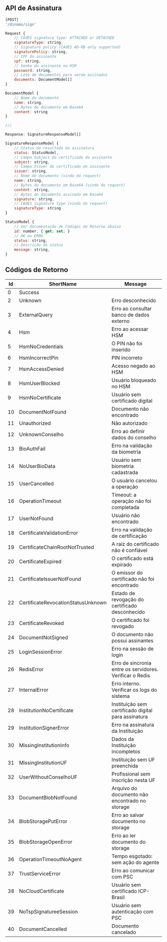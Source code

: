 ﻿## API de Assinatura

```js
[POST]
'/dinamo/sign'

Request {
	// CAdES signature type: ATTACHED or DETACHED
	signatureType: string,
	// Signature policy (CAdES AD-RB only supported) 
	signaturePolicy: string,
	// CPF do assinante
	cpf: string,
	// Senha do assinante no HSM
	password: string,
	// Lote de documentos para serem assinados
	documents: DocumentModel[]
}

DocumentModel {
	// Nome do documento
	name: string,
	// Bytes do documento em Base64
	content: string
}

///

Response: SignatureResponseModel[]

SignatureResponseModel {
	// Status do resultado da assinatura
	status: StatusModel,
	// Campo Subject do certificado do assinante
	subject: string,
	// Campo Issuer do certificado do assinante
	issuer: string,
	// Nome do documento (vindo do request)
	name: string,
	// Bytes do documento em Base64 (vindo do request)
	content: string,
	// Bytes do documento assinado em Base64
	signature: string,
	// CAdES signature type (vindo do request)
	signatureType: string
}

StatusModel {
	// Ver documentação de Códigos de Retorno abaixo
	id: number, { get; set; }
	// OK ou ERRO
	status: string,
	// Descrição do status
	message: string,
}
```

## Códigos de Retorno

| Id | ShortName | Message
|--|--|--|
|  0 | Success  |
|  2 | Unknown | Erro desconhecido
|  3 | ExternalQuery | Erro ao consultar banco de dados externo
|  4 | Hsm | Erro ao acessar HSM
|  5 | HsmNoCredentials | O PIN não foi inserido
|  6 | HsmIncorrectPin | PIN incorreto
|  7 | HsmAccessDenied | Acesso negado ao HSM
|  8 | HsmUserBlocked | Usuário bloqueado no HSM
|  9 | HsmNoCertificate | Usuário sem certificado digital
| 10 | DocumentNotFound | Documento não encontrado
| 11 | Unauthorized | Não autorizado
| 12 | UnknownConselho | Erro ao definir dados do conselho
| 13 | BioAuthFail | Erro na validação da biometria
| 14 | NoUserBioData | Usuário sem biometria cadastrada
| 15 | UserCancelled | O usuário cancelou a operação
| 16 | OperationTimeout | Timeout: a operação não foi completada
| 17 | UserNotFound | Usuário não encontrado
| 18 | CertificateValidationError | Erro na validação de certificação
| 19 | CertificateChainRootNotTrusted | A raiz do certificado não é confiável
| 20 | CertificateExpired | O certificado está expirado
| 21 | CertificateIssuerNotFound | O emissor do certificado não foi encontrado
| 22 | CertificateRevocationStatusUnknown | Estado de revogação do certificado desconhecido
| 23 | CertificateRevoked | O certificado foi revogado
| 24 | DocumentNotSigned | O documento não possui assinantes
| 25 | LoginSessionError | Erro na sessão de login
| 26 | RedisError | Erro de sincronia entre os servidores. Verificar o Redis
| 27 | InternalError | Erro interno. Verificar os logs do sistema
| 28 | InstitutionNoCertificate | Instituição sem certificado digital para assinatura
| 29 | InstitutionSignerError | Erro na assinatura da Instituição
| 30 | MissingInstitutionInfo | Dados da Instituição incompletos
| 31 | MissingInstitutionUF | Instituição sem UF preenchida
| 32 | UserWithoutConselhoUF | Profissional sem inscrição nesta UF
| 33 | DocumentBlobNotFound | Arquivo do documento não encontrado no storage
| 34 | BlobStoragePutError | Erro ao salvar documento no storage
| 35 | BlobStorageOpenError | Erro ao ler documento do storage
| 36 | OperationTimeoutNoAgent | Tempo esgotado: sem ação do agente
| 37 | TrustServiceError | Erro ao comunicar com PSC
| 38 | NoCloudCertificate | Usuário sem certificado ICP-Brasil
| 39 | NoTspSignatureeSession | Usuário sem autenticação com PSC
| 40 | DocumentCancelled | Documento cancelado